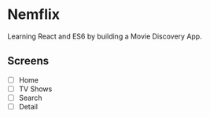 # Nemflix

Learning React and ES6 by building a Movie Discovery App.

## Screens

- [ ] Home
- [ ] TV Shows
- [ ] Search
- [ ] Detail
